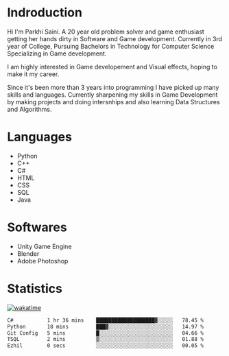 # Indroduction
Hi I'm Parkhi Saini. A 20 year old problem solver and game enthusiast getting her hands dirty in Software and Game development. Currently in 3rd year of College, Pursuing Bachelors in Technology for Computer Science Specializing in Game development.

I am highly interested in Game developement and Visual effects, hoping to make it my career.

Since it's been more than 3 years into programming I have picked up many skills and languages. Currently sharpening my skills in Game Development by making projects and doing intersnhips and also learning Data Structures and Algorithms.

# Languages

- Python 
- C++
- C#
- HTML 
- CSS
- SQL
- Java

# Softwares

- Unity Game Engine
- Blender
- Adobe Photoshop

# Statistics
[![wakatime](https://wakatime.com/badge/user/659f56cf-9635-4f70-9140-7dbdc934cfec.svg)](https://wakatime.com/@659f56cf-9635-4f70-9140-7dbdc934cfec)
<!--START_SECTION:waka-->

```txt
C#           1 hr 36 mins    ███████████████████▓░░░░░   78.45 %
Python       18 mins         ███▓░░░░░░░░░░░░░░░░░░░░░   14.97 %
Git Config   5 mins          █░░░░░░░░░░░░░░░░░░░░░░░░   04.66 %
TSQL         2 mins          ▒░░░░░░░░░░░░░░░░░░░░░░░░   01.88 %
Ezhil        0 secs          ░░░░░░░░░░░░░░░░░░░░░░░░░   00.05 %
```

<!--END_SECTION:waka-->











